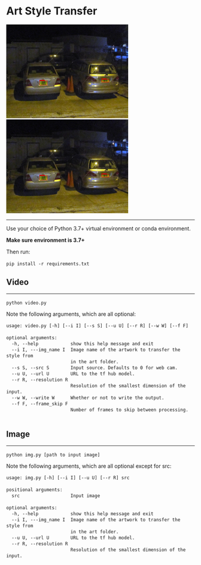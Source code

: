 # Art Style Transfer

<img src="https://raw.githubusercontent.com/SQMah/YOLOv3-Plate-Detection/master/assets/low_light.jpg" height="250px"></img>
<img src="https://raw.githubusercontent.com/SQMah/YOLOv3-Plate-Detection/master/assets/low_light.jpg" height="250px"></img>

---
Use your choice of Python 3.7+ virtual environment or conda environment.

**Make sure environment is 3.7+**

Then run:

``pip install -r requirements.txt``

## Video

---
``python video.py``

Note the following arguments, which are all optional:

```
usage: video.py [-h] [--i I] [--s S] [--u U] [--r R] [--w W] [--f F]

optional arguments:
  -h, --help            show this help message and exit
  --i I, ---img_name I  Image name of the artwork to transfer the style from
                        in the art folder.
  --s S, --src S        Input source. Defaults to 0 for web cam.
  --u U, --url U        URL to the tf hub model.
  --r R, --resolution R
                        Resolution of the smallest dimension of the input.
  --w W, --write W      Whether or not to write the output.
  --f F, --frame_skip F
                        Number of frames to skip between processing.
                        
```

## Image

---
``python img.py [path to input image]``

Note the following arguments, which are all optional except for src:
```
usage: img.py [-h] [--i I] [--u U] [--r R] src

positional arguments:
  src                   Input image

optional arguments:
  -h, --help            show this help message and exit
  --i I, ---img_name I  Image name of the artwork to transfer the style from
                        in the art folder.
  --u U, --url U        URL to the tf hub model.
  --r R, --resolution R
                        Resolution of the smallest dimension of the input.
```